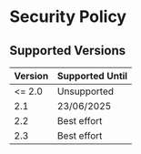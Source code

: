# Security Policy

## Supported Versions

| Version | Supported Until |
| ------- | --------------- |
| <= 2.0  | Unsupported     |
| 2.1     | 23/06/2025      |
| 2.2     | Best effort     |
| 2.3     | Best effort     |
